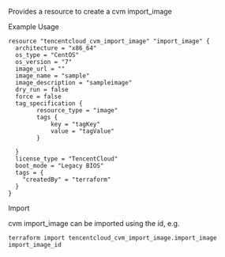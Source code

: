 Provides a resource to create a cvm import_image

Example Usage

```hcl
resource "tencentcloud_cvm_import_image" "import_image" {
  architecture = "x86_64"
  os_type = "CentOS"
  os_version = "7"
  image_url = ""
  image_name = "sample"
  image_description = "sampleimage"
  dry_run = false
  force = false
  tag_specification {
		resource_type = "image"
		tags {
			key = "tagKey"
			value = "tagValue"
		}

  }
  license_type = "TencentCloud"
  boot_mode = "Legacy BIOS"
  tags = {
    "createdBy" = "terraform"
  }
}
```

Import

cvm import_image can be imported using the id, e.g.

```
terraform import tencentcloud_cvm_import_image.import_image import_image_id
```
